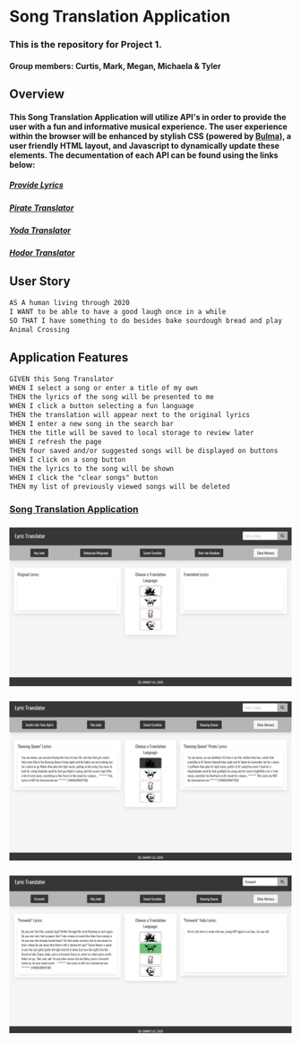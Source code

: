 # Song Translation Application
### This is the repository for Project 1.
#### Group members: Curtis, Mark, Megan, Michaela & Tyler

## Overview
#### This Song Translation Application will utilize API's in order to provide the user with a fun and informative musical experience. The user experience within the browser will be enhanced by stylish CSS (powered by [Bulma](https://bulma.io/)), a user friendly HTML layout, and Javascript to dynamically update these elements. The decumentation of each API can be found using the links below:

##### [Provide Lyrics](https://developer.musixmatch.com/)
##### [Pirate Translator](https://api.funtranslations.com/translate/pirate)
##### [Yoda Translator](https://api.funtranslations.com/translate/yoda)
##### [Hodor Translator](https://api.funtranslations.com/translate/hodor)

## User Story

```
AS A human living through 2020
I WANT to be able to have a good laugh once in a while
SO THAT I have something to do besides bake sourdough bread and play Animal Crossing
```

## Application Features

```
GIVEN this Song Translator
WHEN I select a song or enter a title of my own
THEN the lyrics of the song will be presented to me
WHEN I click a button selecting a fun language
THEN the translation will appear next to the original lyrics
WHEN I enter a new song in the search bar
THEN the title will be saved to local storage to review later
WHEN I refresh the page
THEN four saved and/or suggested songs will be displayed on buttons
WHEN I click on a song button
THEN the lyrics to the song will be shown
WHEN I click the "clear songs" button
THEN my list of previously viewed songs will be deleted
```

### [Song Translation Application](https://curtis-hatter.github.io/Song-Translation-Application/)
### ![Screenshot of Application](./assets/Song-Translation-Application_SS1.jpeg)
### ![Screenshot of Translation Using Song Buttons](./assets/Song-Translation-Application_SS2.jpeg)
### ![Screenshot of Translation Using Search Bar, Translation Error](./assets/Song-Translation-Application_SS3.jpeg)
